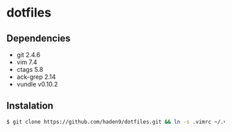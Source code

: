 # dotfiles

## Dependencies
* git 2.4.6
* vim 7.4
* ctags 5.8
* ack-grep 2.14
* vundle v0.10.2

## Instalation
```bash
$ git clone https://github.com/haden9/dotfiles.git && ln -s .vimrc ~/.vimrc
```
